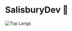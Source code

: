 # SalisburyDev 👋
![Top Langs](https://github-readme-stats.vercel.app/api/top-langs/?username=salisburydev&layout=compact&title_color=61dafb&text_color=ffffff&icon_color=61dafb&bg_color=20232a&langs_count=8&layout=compact&border_color=61dafb&hide_border=true)
